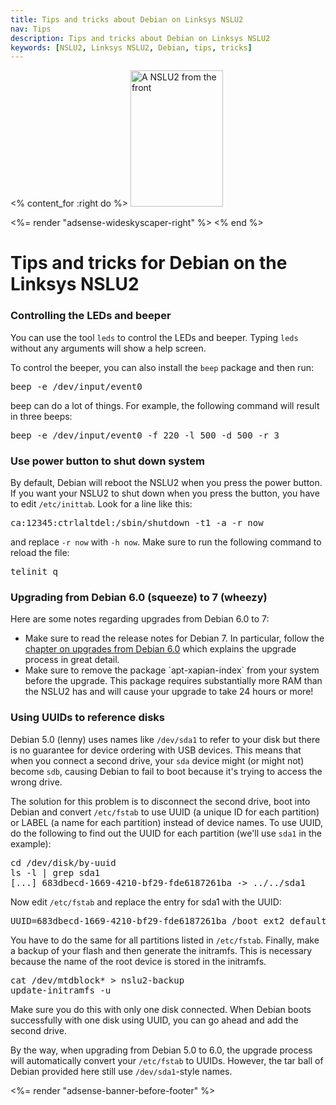 ```yaml
---
title: Tips and tricks about Debian on Linksys NSLU2
nav: Tips
description: Tips and tricks about Debian on Linksys NSLU2
keywords: [NSLU2, Linksys NSLU2, Debian, tips, tricks]
---
```


<% content_for :right do %>
<img src = "../images/r_nslu2_front.jpg" class="border" alt="A NSLU2 from the front" width="148" height="218" />

<%= render "adsense-wideskyscaper-right" %>
<% end %>

<h1>Tips and tricks for Debian on the Linksys NSLU2</h1>

<h3><a id = "led">Controlling the LEDs and beeper</a></h3>

You can use the tool `leds` to control the LEDs and beeper.  Typing `leds`
without any arguments will show a help screen.

To control the beeper, you can also install the `beep` package and then
run:

<div class="code">
<pre>
beep -e /dev/input/event0
</pre>
</div>

beep can do a lot of things.  For example, the following command will
result in three beeps:

<div class="code">
<pre>
beep -e /dev/input/event0 -f 220 -l 500 -d 500 -r 3
</pre>
</div>

<h3><a id = "halt">Use power button to shut down system</a></h3>

By default, Debian will reboot the NSLU2 when you press the power button.
If you want your NSLU2 to shut down when you press the button, you have to
edit `/etc/inittab`.  Look for a line like this:

<div class="code">
<pre>
ca:12345:ctrlaltdel:/sbin/shutdown -t1 -a -r now
</pre>
</div>

and replace `-r now` with `-h now`.  Make sure to run the following command
to reload the file:

<div class="code">
<pre>
telinit q
</pre>
</div>

<h3><a id = "upgrade">Upgrading from Debian 6.0 (squeeze) to 7 (wheezy)</a></h3>

Here are some notes regarding upgrades from Debian 6.0 to 7:

<ul>

<li>Make sure to read the release notes for Debian 7.  In particular,
follow the <a href =
"http://www.debian.org/releases/stable/armel/release-notes/ch-upgrading.en.html">chapter
on upgrades from Debian 6.0</a> which explains the upgrade process in great
detail.</li>

<li>Make sure to remove the package `apt-xapian-index` from your system
before the upgrade.  This package requires substantially more RAM than the
NSLU2 has and will cause your upgrade to take 24 hours or more!</li>

</ul>

<h3><a id = "uuid">Using UUIDs to reference disks</a></h3>

Debian 5.0 (lenny) uses names like `/dev/sda1` to refer to your disk but
there is no guarantee for device ordering with USB devices.  This means
that when you connect a second drive, your `sda` device might (or might
not) become `sdb`, causing Debian to fail to boot because it's trying to
access the wrong drive.

The solution for this problem is to disconnect the second drive, boot into
Debian and convert `/etc/fstab` to use UUID (a unique ID for each
partition) or LABEL (a name for each partition) instead of device names.
To use UUID, do the following to find out the UUID for each partition
(we'll use `sda1` in the example):

<div class="code">
<pre>
cd /dev/disk/by-uuid
ls -l | grep sda1
[...] 683dbecd-1669-4210-bf29-fde6187261ba -&gt; ../../sda1
</pre>
</div>

Now edit `/etc/fstab` and replace the entry for sda1 with the UUID:

<div class="code">
<pre>
UUID=683dbecd-1669-4210-bf29-fde6187261ba /boot ext2 defaults 0 2
</pre>
</div>

You have to do the same for all partitions listed in `/etc/fstab`.
Finally, make a backup of your flash and then generate the initramfs.  This
is necessary because the name of the root device is stored in the
initramfs.

<div class="code">
<pre>
cat /dev/mtdblock* &gt; nslu2-backup
update-initramfs -u
</pre>
</div>

Make sure you do this with only one disk connected.  When Debian boots
successfully with one disk using UUID, you can go ahead and add the second
drive.

By the way, when upgrading from Debian 5.0 to 6.0, the upgrade process will
automatically convert your `/etc/fstab` to UUIDs.  However, the tar ball of
Debian provided here still use `/dev/sda1`-style names.

<div class="bbf">
<%= render "adsense-banner-before-footer" %>
</div>

